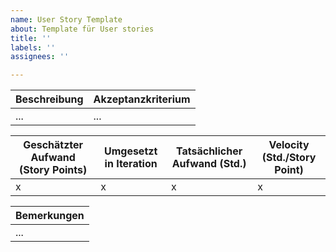 ```yaml
---
name: User Story Template
about: Template für User stories
title: ''
labels: ''
assignees: ''

---
```


| Beschreibung | Akzeptanzkriterium |
|-----------------| ----------------------|
| ... | ... |

| Geschätzter Aufwand (Story Points) | Umgesetzt in Iteration | Tatsächlicher Aufwand (Std.) | Velocity (Std./Story Point) |
|------------------------------------|------------------|-------------------------|------------------------------|
| x | x | x | x |

|Bemerkungen |
|----------------|
| ... |
